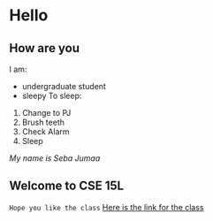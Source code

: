 # Hello
## How are you

I am:
* undergraduate student
* sleepy
To sleep:
1. Change to PJ
2. Brush teeth
3. Check Alarm
4. Sleep


*My name is Seba Jumaa*

Welcome to CSE 15L
---

`Hope you like the class` 
[Here is the link for the class](https://sites.google.com/eng.ucsd.edu/cse-15l-spring-2022/home)

